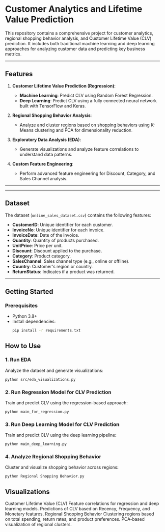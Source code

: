 # Customer Analytics and Lifetime Value Prediction

This repository contains a comprehensive project for customer analytics, regional shopping behavior analysis, and Customer Lifetime Value (CLV) prediction. It includes both traditional machine learning and deep learning approaches for analyzing customer data and predicting key business metrics.

---

## Features

1. **Customer Lifetime Value Prediction (Regression)**:
   - **Machine Learning**: Predict CLV using Random Forest Regression.
   - **Deep Learning**: Predict CLV using a fully connected neural network built with TensorFlow and Keras.
   
2. **Regional Shopping Behavior Analysis**:
   - Analyze and cluster regions based on shopping behaviors using K-Means clustering and PCA for dimensionality reduction.

3. **Exploratory Data Analysis (EDA)**:
   - Generate visualizations and analyze feature correlations to understand data patterns.

4. **Custom Feature Engineering**:
   - Perform advanced feature engineering for Discount, Category, and Sales Channel analysis.

---


---

## Dataset

The dataset (`online_sales_dataset.csv`) contains the following features:
- **CustomerID**: Unique identifier for each customer.
- **InvoiceNo**: Unique identifier for each invoice.
- **InvoiceDate**: Date of the invoice.
- **Quantity**: Quantity of products purchased.
- **UnitPrice**: Price per unit.
- **Discount**: Discount applied to the purchase.
- **Category**: Product category.
- **SalesChannel**: Sales channel type (e.g., online or offline).
- **Country**: Customer's region or country.
- **ReturnStatus**: Indicates if a product was returned.

---

## Getting Started

### Prerequisites

- Python 3.8+
- Install dependencies:
  ```bash
  pip install -r requirements.txt
  ```
## How to Use

### 1. Run EDA
Analyze the dataset and generate visualizations:
```bash
python src/eda_visualizations.py
```

### 2. Run Regression Model for CLV Prediction
Train and predict CLV using the regression-based approach:
```bash
python main_for_regression.py
```

### 3. Run Deep Learning Model for CLV Prediction
Train and predict CLV using the deep learning pipeline:
```bash
python main_deep_learning.py
```

### 4. Analyze Regional Shopping Behavior
Cluster and visualize shopping behavior across regions:
```bash
python Regional Shopping Behavior.py
```

## Visualizations
Customer Lifetime Value (CLV)
Feature correlations for regression and deep learning models.
Predictions of CLV based on Recency, Frequency, and Monetary features.
Regional Shopping Behavior
Clustering regions based on total spending, return rates, and product preferences.
PCA-based visualization of regional clusters.
